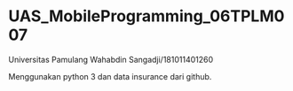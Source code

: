 # UAS_MobileProgramming_06TPLM007
Universitas Pamulang
Wahabdin Sangadji/181011401260


Menggunakan python 3 dan data insurance dari github.
